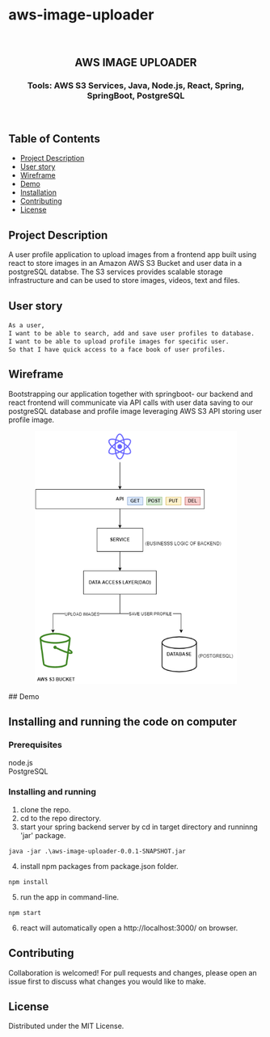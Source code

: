 # aws-image-uploader

<br />
<p align="center">

<h2 align="center">AWS IMAGE UPLOADER</h2>

<h3 align="center">
 Tools: AWS S3 Services, Java, Node.js, React, Spring, SpringBoot, PostgreSQL

</h3>
<br />
</p>

## Table of Contents

- [Project Description](#project-description)
- [User story](#user-story)
- [Wireframe](#wireframe)
- [Demo](#demo)
- [Installation](#installation)
- [Contributing](#contributing)
- [License](#license)

## Project Description

A user profile application to upload images from a frontend app built using react to store images in an Amazon AWS S3 Bucket and user data in a postgreSQL databse. The S3 services provides scalable storage infrastructure and can be used to store images, videos, text and files.

## User story

```
As a user,
I want to be able to search, add and save user profiles to database.
I want to be able to upload profile images for specific user.
So that I have quick access to a face book of user profiles.
```


## Wireframe

Bootstrapping our application together with springboot- our backend and react frontend will communicate via API calls with user data saving to our postgreSQL database and profile image leveraging AWS S3 API storing user profile image.

<p align="center">
    <img src="./Images/wireframe.png" width="400" height="500">
</p>
## Demo



<br>

## Installing and running the code on computer

### Prerequisites

node.js  
 PostgreSQL

### Installing and running

1. clone the repo.
2. cd to the repo directory.
3. start your spring backend server by cd in target directory and runninng 'jar' package.
```
java -jar .\aws-image-uploader-0.0.1-SNAPSHOT.jar
```
4. install npm packages from package.json folder.
```
npm install
```
5. run the app in command-line.
```
npm start
```
6.  react will automatically open a http://localhost:3000/ on browser.

## Contributing

Collaboration is welcomed! For pull requests and changes, please open an issue first to discuss what changes you would like to make.

## License

Distributed under the MIT License.

